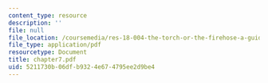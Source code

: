 ```yaml
---
content_type: resource
description: ''
file: null
file_location: /coursemedia/res-18-004-the-torch-or-the-firehose-a-guide-to-section-teaching-spring-2009/5211730b06dfb9324e674795ee2d9be4_chapter7.pdf
file_type: application/pdf
resourcetype: Document
title: chapter7.pdf
uid: 5211730b-06df-b932-4e67-4795ee2d9be4
---
```

